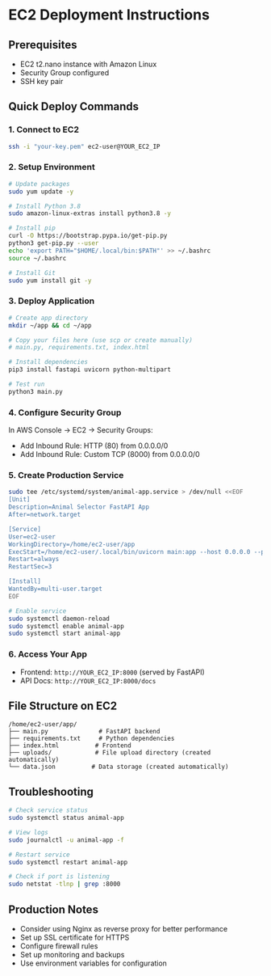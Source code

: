 # EC2 Deployment Instructions

## Prerequisites
- EC2 t2.nano instance with Amazon Linux
- Security Group configured
- SSH key pair

## Quick Deploy Commands

### 1. Connect to EC2
```bash
ssh -i "your-key.pem" ec2-user@YOUR_EC2_IP
```

### 2. Setup Environment
```bash
# Update packages
sudo yum update -y

# Install Python 3.8
sudo amazon-linux-extras install python3.8 -y

# Install pip
curl -O https://bootstrap.pypa.io/get-pip.py
python3 get-pip.py --user
echo 'export PATH="$HOME/.local/bin:$PATH"' >> ~/.bashrc
source ~/.bashrc

# Install Git
sudo yum install git -y
```

### 3. Deploy Application
```bash
# Create app directory
mkdir ~/app && cd ~/app

# Copy your files here (use scp or create manually)
# main.py, requirements.txt, index.html

# Install dependencies
pip3 install fastapi uvicorn python-multipart

# Test run
python3 main.py
```

### 4. Configure Security Group
In AWS Console → EC2 → Security Groups:
- Add Inbound Rule: HTTP (80) from 0.0.0.0/0  
- Add Inbound Rule: Custom TCP (8000) from 0.0.0.0/0

### 5. Create Production Service
```bash
sudo tee /etc/systemd/system/animal-app.service > /dev/null <<EOF
[Unit]
Description=Animal Selector FastAPI App
After=network.target

[Service]
User=ec2-user
WorkingDirectory=/home/ec2-user/app
ExecStart=/home/ec2-user/.local/bin/uvicorn main:app --host 0.0.0.0 --port 8000
Restart=always
RestartSec=3

[Install]
WantedBy=multi-user.target
EOF

# Enable service
sudo systemctl daemon-reload
sudo systemctl enable animal-app
sudo systemctl start animal-app
```

### 6. Access Your App
- Frontend: `http://YOUR_EC2_IP:8000` (served by FastAPI)
- API Docs: `http://YOUR_EC2_IP:8000/docs`

## File Structure on EC2
```
/home/ec2-user/app/
├── main.py              # FastAPI backend
├── requirements.txt     # Python dependencies  
├── index.html          # Frontend
├── uploads/            # File upload directory (created automatically)
└── data.json          # Data storage (created automatically)
```

## Troubleshooting
```bash
# Check service status
sudo systemctl status animal-app

# View logs
sudo journalctl -u animal-app -f

# Restart service
sudo systemctl restart animal-app

# Check if port is listening
sudo netstat -tlnp | grep :8000
```

## Production Notes
- Consider using Nginx as reverse proxy for better performance
- Set up SSL certificate for HTTPS
- Configure firewall rules
- Set up monitoring and backups
- Use environment variables for configuration
